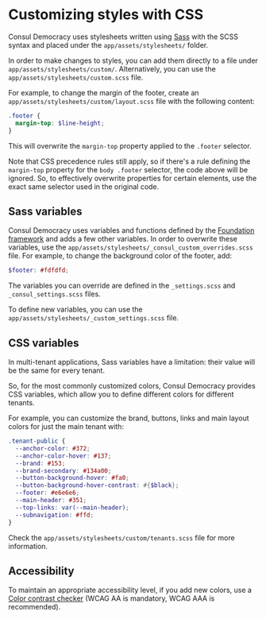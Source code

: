 # Customizing styles with CSS

Consul Democracy uses stylesheets written using [Sass](http://sass-lang.com/guide) with the SCSS syntax and placed under the `app/assets/stylesheets/` folder.

In order to make changes to styles, you can add them directly to a file under `app/assets/stylesheets/custom/`. Alternatively, you can use the `app/assets/stylesheets/custom.scss` file.

For example, to change the margin of the footer, create an `app/assets/stylesheets/custom/layout.scss` file with the following content:

```scss
.footer {
  margin-top: $line-height;
}
```

This will overwrite the `margin-top` property applied to the `.footer` selector.

Note that CSS precedence rules still apply, so if there's a rule defining the `margin-top` property for the `body .footer` selector, the code above will be ignored. So, to effectively overwrite properties for certain elements, use the exact same selector used in the original code.

## Sass variables

Consul Democracy uses variables and functions defined by the [Foundation framework](http://foundation.zurb.com/) and adds a few other variables. In order to overwrite these variables, use the `app/assets/stylesheets/_consul_custom_overrides.scss` file. For example, to change the background color of the footer, add:

```scss
$footer: #fdfdfd;
```

The variables you can override are defined in the `_settings.scss` and `_consul_settings.scss` files.

To define new variables, you can use the `app/assets/stylesheets/_custom_settings.scss` file.

## CSS variables

In multi-tenant applications, Sass variables have a limitation: their value will be the same for every tenant.

So, for the most commonly customized colors, Consul Democracy provides CSS variables, which allow you to define different colors for different tenants.

For example, you can customize the brand, buttons, links and main layout colors for just the main tenant with:

```scss
.tenant-public {
  --anchor-color: #372;
  --anchor-color-hover: #137;
  --brand: #153;
  --brand-secondary: #134a00;
  --button-background-hover: #fa0;
  --button-background-hover-contrast: #{$black};
  --footer: #e6e6e6;
  --main-header: #351;
  --top-links: var(--main-header);
  --subnavigation: #ffd;
}
```

Check the `app/assets/stylesheets/custom/tenants.scss` file for more information.

## Accessibility

To maintain an appropriate accessibility level, if you add new colors, use a [Color contrast checker](http://webaim.org/resources/contrastchecker/) (WCAG AA is mandatory, WCAG AAA is recommended).
